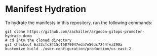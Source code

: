 # Manifest Hydration

To hydrate the manifests in this repository, run the following commands:

```shell
git clone https://github.com/zachaller/argocon-gitops-promoter-hydrate-demo
# cd into the cloned directory
git checkout 6a33cfc8415cf5079047eda7e56dc7244fea290a
kustomize build ./user-configuration/production/us-east-2
```
